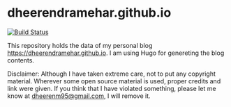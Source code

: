 # dheerendramehar.github.io

[![Build Status](https://travis-ci.com/dheerendramehar/dheerendramehar.github.io.svg?branch=hugo)](https://travis-ci.com/dheerendramehar/dheerendramehar.github.io)

This repository holds the data of my personal blog https://dheerendramehar.github.io. I am using Hugo for genereting the blog contents.

Disclaimer: Although I have taken extreme care, not to put any copyright material. Wherever some open source material is used, proper credits and link were given. If you think that I have violated something, please let me know at dheerenm95@gmail.com, I will remove it.

